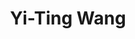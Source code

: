 ---
# Display name
name: Yi-Ting Wang
# Username (this should match the folder name)
authors:
- Yi-Ting Wang

# Short bio (displayed in user profile at end of posts)
bio:
education:
  courses:
  - course: PhD in Political Science
    institution: Duke University
    year: 2013

    
# Enter email to display Gravatar (if Gravatar enabled in Config)
email: "yitingw@mail.ncku.edu.tw"

# Interest shown on the main page
# interests:
# - Transitional Justice
# - Authoritarianism

# Organizations/Affiliations
organizations:
# - name: National Cheng Kung University
#   url: "https://www.ncku.edu.tw/"
  
# Role/position
role: Professor <br/> Department of Political Science <br/> National Cheng Kung University <br/> [Personal website](https://yitingw.com/)

# Social/Academic Networking
# For available icons, see: https://sourcethemes.com/academic/docs/widgets/#icons
#   For an email link, use "fas" icon pack, "envelope" icon, and a link in the
#   form "mailto:your-email@example.com" or "#contact" for contact widget.
# social:
# - icon: envelope
#   icon_pack: fas
#   link: mailto:howard.hl.liu@gmail.com
# - icon: twitter
#   icon_pack: fab
#   link: https://twitter.com/haoliuhoward
# - icon: google-scholar
#   icon_pack: ai
#   link: https://scholar.google.com/citations?user=63cHmyAAAAAJ&hl=en&citsig=AMD79or9Vlegpr0-m-JmGzsddPIcTAZ2BA
# - icon: github
#   icon_pack: fab
#   link: https://github.com/haoliuhoward
# - icon: calendar-alt
#   icon_pack: far
#   link: https://calendly.com/howard-hl-liu/office-hour-meeting-15-minutes
# Link to a PDF of your resume/CV from the About widget.
# To enable, copy your resume/CV to `static/files/cv.pdf` and uncomment the lines below.  
# - icon: cv
#   icon_pack: ai
#   link: files/liu_cv.pdf
  
# Is this the primary user of the site?
superuser: false
title: Yi-Ting Wang

# Organizational groups that you belong to (for People widget)
#   Set this to `[]` or comment out if you are not using People widget.  
user_groups:
# - Principal Investigators
- Current Co-Investigators


---